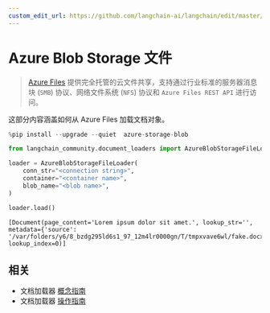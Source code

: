 ```yaml
---
custom_edit_url: https://github.com/langchain-ai/langchain/edit/master/docs/docs/integrations/document_loaders/azure_blob_storage_file.ipynb
---
```


# Azure Blob Storage 文件

>[Azure Files](https://learn.microsoft.com/en-us/azure/storage/files/storage-files-introduction) 提供完全托管的云文件共享，支持通过行业标准的服务器消息块 (`SMB`) 协议、网络文件系统 (`NFS`) 协议和 `Azure Files REST API` 进行访问。

这部分内容涵盖如何从 Azure Files 加载文档对象。


```python
%pip install --upgrade --quiet  azure-storage-blob
```


```python
from langchain_community.document_loaders import AzureBlobStorageFileLoader
```


```python
loader = AzureBlobStorageFileLoader(
    conn_str="<connection string>",
    container="<container name>",
    blob_name="<blob name>",
)
```


```python
loader.load()
```



```output
[Document(page_content='Lorem ipsum dolor sit amet.', lookup_str='', metadata={'source': '/var/folders/y6/8_bzdg295ld6s1_97_12m4lr0000gn/T/tmpxvave6wl/fake.docx'}, lookup_index=0)]
```

## 相关

- 文档加载器 [概念指南](/docs/concepts/#document-loaders)
- 文档加载器 [操作指南](/docs/how_to/#document-loaders)